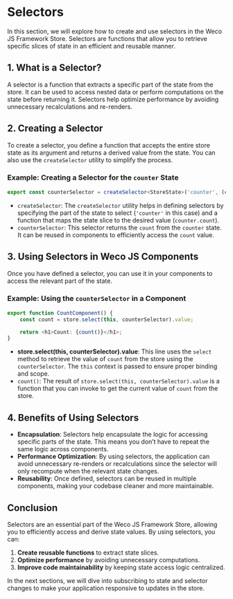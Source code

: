 # Selectors

In this section, we will explore how to create and use selectors in the Weco JS Framework Store. Selectors are functions that allow you to retrieve specific slices of state in an efficient and reusable manner.

## 1. What is a Selector?

A selector is a function that extracts a specific part of the state from the store. It can be used to access nested data or perform computations on the state before returning it. Selectors help optimize performance by avoiding unnecessary recalculations and re-renders.

## 2. Creating a Selector

To create a selector, you define a function that accepts the entire store state as its argument and returns a derived value from the state. You can also use the `createSelector` utility to simplify the process.

### Example: Creating a Selector for the `counter` State

```ts
export const counterSelector = createSelector<StoreState>('counter', (counter) => counter.count);
```

* `createSelector`: The `createSelector` utility helps in defining selectors by specifying the part of the state to select (`'counter'` in this case) and a function that maps the state slice to the desired value (`counter.count`).
* `counterSelector`: This selector returns the `count` from the `counter` state. It can be reused in components to efficiently access the `count` value.

## 3. Using Selectors in Weco JS Components

Once you have defined a selector, you can use it in your components to access the relevant part of the state.

### Example: Using the `counterSelector` in a Component

```ts
export function CountComponent() {
    const count = store.select(this, counterSelector).value;

    return <h1>Count: {count()}</h1>;
}
```

* **store.select(this, counterSelector).value**: This line uses the `select` method to retrieve the value of `count` from the store using the `counterSelector`. The `this` context is passed to ensure proper binding and scope.
* `count()`: The result of `store.select(this, counterSelector).value` is a function that you can invoke to get the current value of `count` from the store.

## 4. Benefits of Using Selectors

* **Encapsulation**: Selectors help encapsulate the logic for accessing specific parts of the state. This means you don’t have to repeat the same logic across components.
* **Performance Optimization**: By using selectors, the application can avoid unnecessary re-renders or recalculations since the selector will only recompute when the relevant state changes.
* **Reusability**: Once defined, selectors can be reused in multiple components, making your codebase cleaner and more maintainable.

## Conclusion

Selectors are an essential part of the Weco JS Framework Store, allowing you to efficiently access and derive state values. By using selectors, you can:
1. **Create reusable functions** to extract state slices.
2. **Optimize performance** by avoiding unnecessary computations.
3. **Improve code maintainability** by keeping state access logic centralized.

In the next sections, we will dive into subscribing to state and selector changes to make your application responsive to updates in the store.